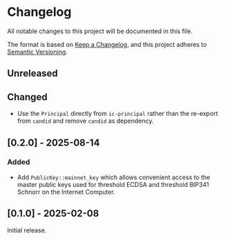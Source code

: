 # Changelog

All notable changes to this project will be documented in this file.

The format is based on [Keep a Changelog](https://keepachangelog.com/en/1.0.0/),
and this project adheres to [Semantic Versioning](https://semver.org/spec/v2.0.0.html).

## Unreleased

## Changed

- Use the `Principal` directly from `ic-principal` rather than the re-export from `candid` and remove `candid` as dependency.

## [0.2.0] - 2025-08-14

### Added

- Add `PublicKey::mainnet_key` which allows convenient access to the master public
  keys used for threshold ECDSA and threshold BIP341 Schnorr on the Internet Computer.

## [0.1.0] - 2025-02-08

Initial release.
